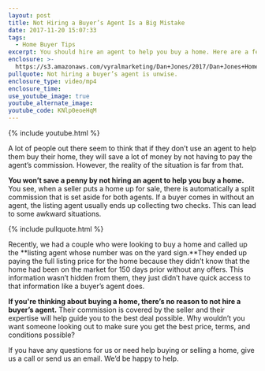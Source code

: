 ```yaml
---
layout: post
title: Not Hiring a Buyer’s Agent Is a Big Mistake
date: 2017-11-20 15:07:33
tags:
  - Home Buyer Tips
excerpt: You should hire an agent to help you buy a home. Here are a few reasons why.
enclosure: >-
  https://s3.amazonaws.com/vyralmarketing/Dan+Jones/2017/Dan+Jones+Home+Selling+Team-+Why+Use+an+Agent+to+Buy+a+Home.mp4
pullquote: Not hiring a buyer’s agent is unwise.
enclosure_type: video/mp4
enclosure_time:
use_youtube_image: true
youtube_alternate_image:
youtube_code: KNlp0eoeHqM
---
```



{% include youtube.html %}

A lot of people out there seem to think that if they don’t use an agent to help them buy their home, they will save a lot of money by not having to pay the agent’s commission. However, the reality of the situation is far from that.&nbsp;

**You won’t save a penny by not hiring an agent to help you buy a home.** You see, when a seller puts a home up for sale, there is automatically a split commission that is set aside for both agents. If a buyer comes in without an agent, the listing agent usually ends up collecting two checks. This can lead to some awkward situations.

{% include pullquote.html %}

Recently, we had a couple who were looking to buy a home and called up the **listing agent whose number was on the yard sign.**They ended up paying the full listing price for the home because they didn’t know that the home had been on the market for 150 days prior without any offers. This information wasn’t hidden from them, they just didn’t have quick access to that information like a buyer’s agent does.

**If you're thinking about buying a home, there’s no reason to not hire a buyer’s agent.** Their commission is covered by the seller and their expertise will help guide you to the best deal possible. Why wouldn’t you want someone looking out to make sure you get the best price, terms, and conditions possible?

If you have any questions for us or need help buying or selling a home, give us a call or send us an email. We’d be happy to help.